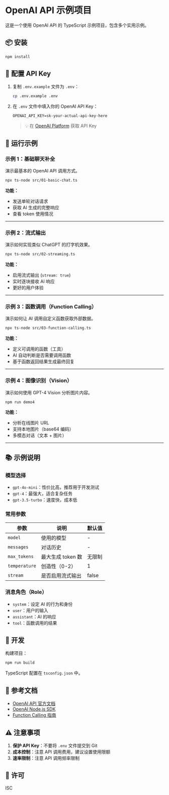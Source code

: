 # OpenAI API 示例项目

这是一个使用 OpenAI API 的 TypeScript 示例项目，包含多个实用示例。

## 📦 安装

```bash
npm install
```

## 🔑 配置 API Key

1. 复制 `.env.example` 文件为 `.env`：
   ```bash
   cp .env.example .env
   ```

2. 在 `.env` 文件中填入你的 OpenAI API Key：
   ```
   OPENAI_API_KEY=sk-your-actual-api-key-here
   ```

   > 💡 在 [OpenAI Platform](https://platform.openai.com/api-keys) 获取 API Key

## 🚀 运行示例

### 示例 1：基础聊天补全
演示最基本的 OpenAI API 调用方式。

```bash
npx ts-node src/01-basic-chat.ts
```

**功能：**
- 发送单轮对话请求
- 获取 AI 生成的完整响应
- 查看 token 使用情况

---

### 示例 2：流式输出
演示如何实现类似 ChatGPT 的打字机效果。

```bash
npx ts-node src/02-streaming.ts
```

**功能：**
- 启用流式输出 (`stream: true`)
- 实时逐块接收 AI 响应
- 更好的用户体验

---

### 示例 3：函数调用（Function Calling）
演示如何让 AI 调用自定义函数获取外部数据。

```bash
npx ts-node src/03-function-calling.ts
```

**功能：**
- 定义可调用的函数（工具）
- AI 自动判断是否需要调用函数
- 基于函数返回结果生成最终回复

---

### 示例 4：图像识别（Vision）
演示如何使用 GPT-4 Vision 分析图片内容。

```bash
npm run demo4
```

**功能：**
- 分析在线图片 URL
- 支持本地图片（base64 编码）
- 多模态对话（文本 + 图片）

---

## 📚 示例说明

### 模型选择

- `gpt-4o-mini`：性价比高，推荐用于开发测试
- `gpt-4`：最强大，适合复杂任务
- `gpt-3.5-turbo`：速度快，成本低

### 常用参数

| 参数 | 说明 | 默认值 |
|------|------|--------|
| `model` | 使用的模型 | - |
| `messages` | 对话历史 | - |
| `max_tokens` | 最大生成 token 数 | 无限制 |
| `temperature` | 创造性（0-2） | 1 |
| `stream` | 是否启用流式输出 | false |

### 消息角色（Role）

- `system`：设定 AI 的行为和身份
- `user`：用户的输入
- `assistant`：AI 的响应
- `tool`：函数调用的结果

## 🔧 开发

构建项目：
```bash
npm run build
```

TypeScript 配置在 `tsconfig.json` 中。

## 📖 参考文档

- [OpenAI API 官方文档](https://platform.openai.com/docs)
- [OpenAI Node.js SDK](https://github.com/openai/openai-node)
- [Function Calling 指南](https://platform.openai.com/docs/guides/function-calling)

## ⚠️ 注意事项

1. **保护 API Key**：不要将 `.env` 文件提交到 Git
2. **成本控制**：注意 API 调用费用，建议设置使用限额
3. **速率限制**：注意 API 调用频率限制

## 📝 许可

ISC

